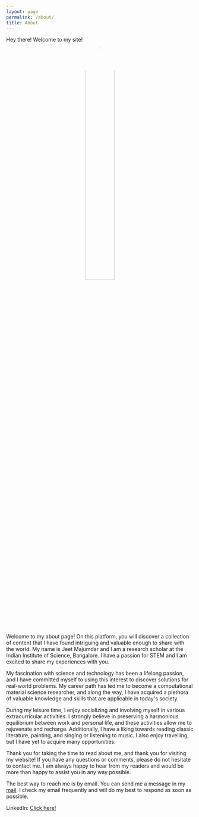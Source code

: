```yaml
---
layout: page
permalink: /about/
title: About
---
```

<p class="message">
  Hey there! Welcome to my site!
</p>

<center>
<img src="{{site.baseurl}}/assets/img/jeet.jpg" style="border-radius: 50%; width: 40%"/>
</center>

Welcome to my about page! On this platform, you will discover a collection of content that I have found intriguing and valuable enough to share with the world. My name is Jeet Majumdar and I am a research scholar at the Indian Institute of Science, Bangalore. I have a passion for STEM and I am excited to share my experiences with you.

My fascination with science and technology has been a lifelong passion, and I have committed myself to using this interest to discover solutions for real-world problems. My career path has led me to become a computational material science researcher, and along the way, I have acquired a plethora of valuable knowledge and skills that are applicable in today's society.

During my leisure time, I enjoy socializing and involving myself in various extracurricular activities. I strongly believe in preserving a harmonious equilibrium between work and personal life, and these activities allow me to rejuvenate and recharge. Additionally, I have a liking towards reading classic literature, painting, and singing or listening to music. I also enjoy travelling, but I have yet to acquire many opportunities.

Thank you for taking the time to read about me, and thank you for visiting my website! If you have any questions or comments, please do not hesitate to contact me. I am always happy to hear from my readers and would be more than happy to assist you in any way possible.

The best way to reach me is by email. You can send me a message in my [mail](mailto:mail2majumdar@gmail). I check my email frequently and will do my best to respond as soon as possible.

LinkedIn: [Click here!](https://www.linkedin.com/in/jeet-majumdar-india/)

<script type="text/javascript" id="clstr_globe" src="//clustrmaps.com/globe.js?d=be6lUqEvkPQRGBKAyi8OsFA4yguYBrkSuTuxoUaWkUQ"></script>